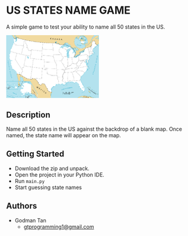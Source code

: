 # US STATES NAME GAME 

A simple game to test your ability to name all 50 states in the US.

<img src="https://github.com/ygyzys83/US-States-Name-Game/blob/main/blank_states_img.gif" width="250" />

## Description

Name all 50 states in the US against the backdrop of a blank map. Once named, the state name will appear on the map.

## Getting Started

* Download the zip and unpack.
* Open the project in your Python IDE.
* Run `main.py` 
* Start guessing state names

## Authors

* Godman Tan
  * gtprogramming1@gmail.com
